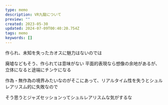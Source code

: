 ```yaml
---
type: memo
description: VR九龍について
preview: ""
created: 2023-05-30
updated: 2024-07-09T00:40:20.754Z
tags: memo
keywords: []
---
```


作られ、未知を失ったカオスに魅力はないのでは


廃墟などもそう、作られては意味がない
平面的表現なら想像の余地があるが、立体になると途端にチンケになる

作為・無作為の境界みたいなのがそこにあって、リアルタイム性を失うとシュルレアリスム的に失敗なので

そう思うとジャズセッションってシュルレアリスムな気がするな
